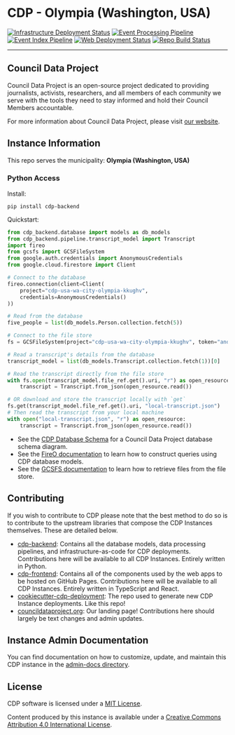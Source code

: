 # CDP - Olympia (Washington, USA)

[![Infrastructure Deployment Status](https://github.com/CannObserv/cdp-usa-wa-city-olympia/workflows/Infrastructure/badge.svg)](https://github.com/CannObserv/cdp-usa-wa-city-olympia/actions?query=workflow%3A%22Infrastructure%22)
[![Event Processing Pipeline](https://github.com/CannObserv/cdp-usa-wa-city-olympia/workflows/Event%20Gather/badge.svg)](https://github.com/CannObserv/cdp-usa-wa-city-olympia/actions?query=workflow%3A%22Event+Gather%22)
[![Event Index Pipeline](https://github.com/CannObserv/cdp-usa-wa-city-olympia/workflows/Event%20Index/badge.svg)](https://github.com/CannObserv/cdp-usa-wa-city-olympia/actions?query=workflow%3A%22Event+Index%22)
[![Web Deployment Status](https://github.com/CannObserv/cdp-usa-wa-city-olympia/workflows/Web%20App/badge.svg)](https://CannObserv.github.io/cdp-usa-wa-city-olympia)
[![Repo Build Status](https://github.com/CannObserv/cdp-usa-wa-city-olympia/workflows/Build%20Main/badge.svg)](https://github.com/CannObserv/cdp-usa-wa-city-olympia/actions?query=workflow%3A%22Build+Main%22)

---

## Council Data Project

Council Data Project is an open-source project dedicated to providing journalists, activists, researchers, and all members of each community we serve with the tools they need to stay informed and hold their Council Members accountable.

For more information about Council Data Project, please visit [our website](https://councildataproject.org/).

## Instance Information

This repo serves the municipality: **Olympia (Washington, USA)**

### Python Access

Install:

`pip install cdp-backend`

Quickstart:

```python
from cdp_backend.database import models as db_models
from cdp_backend.pipeline.transcript_model import Transcript
import fireo
from gcsfs import GCSFileSystem
from google.auth.credentials import AnonymousCredentials
from google.cloud.firestore import Client

# Connect to the database
fireo.connection(client=Client(
    project="cdp-usa-wa-city-olympia-kkughv",
    credentials=AnonymousCredentials()
))

# Read from the database
five_people = list(db_models.Person.collection.fetch(5))

# Connect to the file store
fs = GCSFileSystem(project="cdp-usa-wa-city-olympia-kkughv", token="anon")

# Read a transcript's details from the database
transcript_model = list(db_models.Transcript.collection.fetch(1))[0]

# Read the transcript directly from the file store
with fs.open(transcript_model.file_ref.get().uri, "r") as open_resource:
    transcript = Transcript.from_json(open_resource.read())

# OR download and store the transcript locally with `get`
fs.get(transcript_model.file_ref.get().uri, "local-transcript.json")
# Then read the transcript from your local machine
with open("local-transcript.json", "r") as open_resource:
    transcript = Transcript.from_json(open_resource.read())
```

-   See the [CDP Database Schema](https://councildataproject.org/cdp-backend/database_schema.html)
    for a Council Data Project database schema diagram.
-   See the [FireO documentation](https://octabyte.io/FireO/)
    to learn how to construct queries using CDP database models.
-   See the [GCSFS documentation](https://gcsfs.readthedocs.io/en/latest/index.html)
    to learn how to retrieve files from the file store.

## Contributing

If you wish to contribute to CDP please note that the best method to do so is to contribute to the upstream libraries that compose the CDP Instances themselves. These are detailed below.

-   [cdp-backend](https://github.com/CouncilDataProject/cdp-backend): Contains all the database models, data processing pipelines, and infrastructure-as-code for CDP deployments. Contributions here will be available to all CDP Instances. Entirely written in Python.
-   [cdp-frontend](https://github.com/CouncilDataProject/cdp-frontend): Contains all of the components used by the web apps to be hosted on GitHub Pages. Contributions here will be available to all CDP Instances. Entirely written in TypeScript and React.
-   [cookiecutter-cdp-deployment](https://github.com/CouncilDataProject/cookiecutter-cdp-deployment): The repo used to generate new CDP Instance deployments. Like this repo!
-   [councildataproject.org](https://github.com/CouncilDataProject/councildataproject.github.io): Our landing page! Contributions here should largely be text changes and admin updates.

## Instance Admin Documentation

You can find documentation on how to customize, update, and maintain this CDP instance
in the
[admin-docs directory](https://github.com/CannObserv/cdp-usa-wa-city-olympia/tree/main/admin-docs).

## License

CDP software is licensed under a [MIT License](./LICENSE).

Content produced by this instance is available under a [Creative Commons Attribution 4.0 International License](https://creativecommons.org/licenses/by/4.0/).
